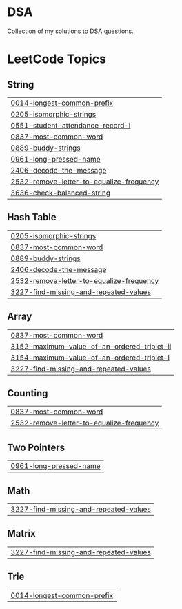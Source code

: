 # DSA
Collection of my solutions to DSA questions.

<!---LeetCode Topics Start-->
# LeetCode Topics
## String
|  |
| ------- |
| [0014-longest-common-prefix](https://github.com/aolamide/DSA/tree/master/0014-longest-common-prefix) |
| [0205-isomorphic-strings](https://github.com/aolamide/DSA/tree/master/0205-isomorphic-strings) |
| [0551-student-attendance-record-i](https://github.com/aolamide/DSA/tree/master/0551-student-attendance-record-i) |
| [0837-most-common-word](https://github.com/aolamide/DSA/tree/master/0837-most-common-word) |
| [0889-buddy-strings](https://github.com/aolamide/DSA/tree/master/0889-buddy-strings) |
| [0961-long-pressed-name](https://github.com/aolamide/DSA/tree/master/0961-long-pressed-name) |
| [2406-decode-the-message](https://github.com/aolamide/DSA/tree/master/2406-decode-the-message) |
| [2532-remove-letter-to-equalize-frequency](https://github.com/aolamide/DSA/tree/master/2532-remove-letter-to-equalize-frequency) |
| [3636-check-balanced-string](https://github.com/aolamide/DSA/tree/master/3636-check-balanced-string) |
## Hash Table
|  |
| ------- |
| [0205-isomorphic-strings](https://github.com/aolamide/DSA/tree/master/0205-isomorphic-strings) |
| [0837-most-common-word](https://github.com/aolamide/DSA/tree/master/0837-most-common-word) |
| [0889-buddy-strings](https://github.com/aolamide/DSA/tree/master/0889-buddy-strings) |
| [2406-decode-the-message](https://github.com/aolamide/DSA/tree/master/2406-decode-the-message) |
| [2532-remove-letter-to-equalize-frequency](https://github.com/aolamide/DSA/tree/master/2532-remove-letter-to-equalize-frequency) |
| [3227-find-missing-and-repeated-values](https://github.com/aolamide/DSA/tree/master/3227-find-missing-and-repeated-values) |
## Array
|  |
| ------- |
| [0837-most-common-word](https://github.com/aolamide/DSA/tree/master/0837-most-common-word) |
| [3152-maximum-value-of-an-ordered-triplet-ii](https://github.com/aolamide/DSA/tree/master/3152-maximum-value-of-an-ordered-triplet-ii) |
| [3154-maximum-value-of-an-ordered-triplet-i](https://github.com/aolamide/DSA/tree/master/3154-maximum-value-of-an-ordered-triplet-i) |
| [3227-find-missing-and-repeated-values](https://github.com/aolamide/DSA/tree/master/3227-find-missing-and-repeated-values) |
## Counting
|  |
| ------- |
| [0837-most-common-word](https://github.com/aolamide/DSA/tree/master/0837-most-common-word) |
| [2532-remove-letter-to-equalize-frequency](https://github.com/aolamide/DSA/tree/master/2532-remove-letter-to-equalize-frequency) |
## Two Pointers
|  |
| ------- |
| [0961-long-pressed-name](https://github.com/aolamide/DSA/tree/master/0961-long-pressed-name) |
## Math
|  |
| ------- |
| [3227-find-missing-and-repeated-values](https://github.com/aolamide/DSA/tree/master/3227-find-missing-and-repeated-values) |
## Matrix
|  |
| ------- |
| [3227-find-missing-and-repeated-values](https://github.com/aolamide/DSA/tree/master/3227-find-missing-and-repeated-values) |
## Trie
|  |
| ------- |
| [0014-longest-common-prefix](https://github.com/aolamide/DSA/tree/master/0014-longest-common-prefix) |
<!---LeetCode Topics End-->